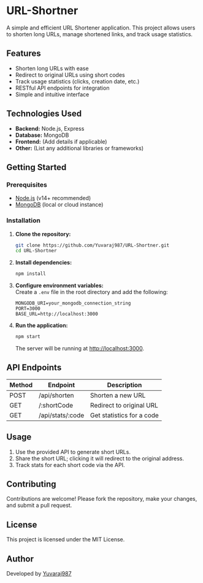 # URL-Shortner

A simple and efficient URL Shortener application. This project allows users to shorten long URLs, manage shortened links, and track usage statistics.

## Features

- Shorten long URLs with ease
- Redirect to original URLs using short codes
- Track usage statistics (clicks, creation date, etc.)
- RESTful API endpoints for integration
- Simple and intuitive interface

## Technologies Used

- **Backend:** Node.js, Express
- **Database:** MongoDB
- **Frontend:** (Add details if applicable)
- **Other:** (List any additional libraries or frameworks)

## Getting Started

### Prerequisites

- [Node.js](https://nodejs.org/) (v14+ recommended)
- [MongoDB](https://www.mongodb.com/) (local or cloud instance)

### Installation

1. **Clone the repository:**
   ```bash
   git clone https://github.com/Yuvaraj987/URL-Shortner.git
   cd URL-Shortner
   ```

2. **Install dependencies:**
   ```bash
   npm install
   ```

3. **Configure environment variables:**  
   Create a `.env` file in the root directory and add the following:
   ```
   MONGODB_URI=your_mongodb_connection_string
   PORT=3000
   BASE_URL=http://localhost:3000
   ```

4. **Run the application:**
   ```bash
   npm start
   ```
   The server will be running at [http://localhost:3000](http://localhost:3000).

## API Endpoints

| Method | Endpoint           | Description             |
|--------|--------------------|-------------------------|
| POST   | /api/shorten       | Shorten a new URL       |
| GET    | /:shortCode        | Redirect to original URL|
| GET    | /api/stats/:code   | Get statistics for a code|

## Usage

1. Use the provided API to generate short URLs.
2. Share the short URL; clicking it will redirect to the original address.
3. Track stats for each short code via the API.

## Contributing

Contributions are welcome! Please fork the repository, make your changes, and submit a pull request.

## License

This project is licensed under the MIT License.

## Author

Developed by [Yuvaraj987](https://github.com/Yuvaraj987)
